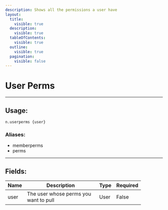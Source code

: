 ```yaml
---
description: Shows all the permissions a user have
layout:
  title:
    visible: true
  description:
    visible: true
  tableOfContents:
    visible: true
  outline:
    visible: true
  pagination:
    visible: false
---
```


# User Perms

***

## Usage:

```
n.userperms {user}
```

### Aliases:

* memberperms
* perms

***

## Fields:

<table><thead><tr><th>Name</th><th width="215">Description</th><th>Type</th><th>Required</th></tr></thead><tbody><tr><td>user</td><td>The user whose perms you want to pull</td><td>User</td><td>False</td></tr></tbody></table>





